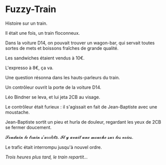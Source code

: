 # Fuzzy-Train
Histoire sur un train.

Il était une fois, un train floconneux.

Dans la voiture D14, on pouvait trouver un wagon-bar, qui servait toutes sortes de mets et boissons fraîches de grande qualité.

Les sandwiches étaient vendus à 10€.

L'expresso à 8€, ça va.

Une question résonna dans les hauts-parleurs du train.

Un contrôleur ouvrit la porte de la voiture D14.

Léo Bindner se leva, et lui jeta 2CB au visage.

Le contrôleur était furieux : il s'agissait en fait de Jean-Baptiste avec une moustache.

Jean-Baptiste sortit un pieu et hurla de douleur, regardant les yeux de 2CB se fermer doucement.

𝓢𝓸𝓾𝓭𝓪𝓲𝓷 𝓵𝓮 𝓽𝓻𝓪𝓲𝓷 𝓼'𝓪𝓻𝓻ê𝓽a. 𝓘𝓵 𝔂 𝓪𝓿𝓪𝓲𝓽 𝓾𝓷𝓮 𝓶𝓸𝓾𝓬𝓱𝓮 𝓼𝓾𝓻 𝓵𝓮𝓼 𝓿𝓸𝓲𝓮𝓼.

Le trafic était interrompu jusqu'à nouvel ordre.


*Trois heures plus tard, le train repartit...*
